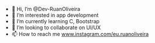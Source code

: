 - 👋 Hi, I’m @Dev-RuanOliveira
- 👀 I’m interested in app development
- 🌱 I’m currently learning C, Bootstrap
- 💞️ I’m looking to collaborate on UI/UX
- 📫 How to reach me www.instagram.com/eu.ruanoliveira

<!---
Dev-RuanOliveira/Dev-RuanOliveira is a ✨ special ✨ repository because its `README.md` (this file) appears on your GitHub profile.
You can click the Preview link to take a look at your changes.
--->
